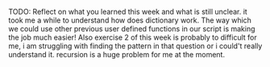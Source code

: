 TODO: Reflect on what you learned this week and what is still unclear.
it took me a while to understand how does dictionary work. The way which we could use other previous user defined functions in our script is making the job much easier! Also exercise 2 of this week is probably to difficult for me, i am struggling with finding the pattern in that question or i could't really understand it. recursion is a huge problem for me at the moment.